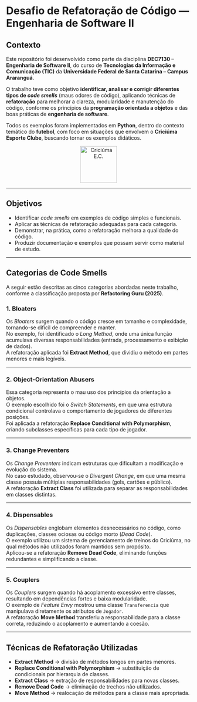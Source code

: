 # Desafio de Refatoração de Código — Engenharia de Software II 
## Contexto 

Este repositório foi desenvolvido como parte da disciplina **DEC7130 – Engenharia de Software II**, do curso de **Tecnologias da Informação e Comunicação (TIC)** da **Universidade Federal de Santa Catarina – Campus Araranguá**.  

O trabalho teve como objetivo **identificar, analisar e corrigir diferentes tipos de *code smells*** (maus odores de código), aplicando técnicas de **refatoração** para melhorar a clareza, modularidade e manutenção do código, conforme os princípios da **programação orientada a objetos** e das boas práticas de **engenharia de software**.

Todos os exemplos foram implementados em **Python**, dentro do contexto temático do **futebol**, com foco em situações que envolvem o **Criciúma Esporte Clube**, buscando tornar os exemplos didáticos.


<p align="center">
  <img src="https://www.criciuma.com.br/includes/inc_nav/imgs/brand.png" width="100" alt="Criciúma E.C.">
</p>

---

## Objetivos

- Identificar *code smells* em exemplos de código simples e funcionais.  
- Aplicar as técnicas de refatoração adequadas para cada categoria.  
- Demonstrar, na prática, como a refatoração melhora a qualidade do código.  
- Produzir documentação e exemplos que possam servir como material de estudo.  

---

## Categorias de Code Smells

A seguir estão descritas as cinco categorias abordadas neste trabalho, conforme a classificação proposta por **Refactoring Guru (2025)**.

### 1. Bloaters

Os *Bloaters* surgem quando o código cresce em tamanho e complexidade, tornando-se difícil de compreender e manter.  
No exemplo, foi identificado o *Long Method*, onde uma única função acumulava diversas responsabilidades (entrada, processamento e exibição de dados).  
A refatoração aplicada foi **Extract Method**, que dividiu o método em partes menores e mais legíveis.  


---

### 2. Object-Orientation Abusers

Essa categoria representa o mau uso dos princípios da orientação a objetos.  
O exemplo escolhido foi o *Switch Statements*, em que uma estrutura condicional controlava o comportamento de jogadores de diferentes posições.  
Foi aplicada a refatoração **Replace Conditional with Polymorphism**, criando subclasses específicas para cada tipo de jogador.


---

### 3. Change Preventers

Os *Change Preventers* indicam estruturas que dificultam a modificação e evolução do sistema.  
No caso estudado, observou-se o *Divergent Change*, em que uma mesma classe possuía múltiplas responsabilidades (gols, cartões e público).  
A refatoração **Extract Class** foi utilizada para separar as responsabilidades em classes distintas.


---

### 4. Dispensables

Os *Dispensables* englobam elementos desnecessários no código, como duplicações, classes ociosas ou código morto (*Dead Code*).  
O exemplo utilizou um sistema de gerenciamento de treinos do Criciúma, no qual métodos não utilizados foram mantidos sem propósito.  
Aplicou-se a refatoração **Remove Dead Code**, eliminando funções redundantes e simplificando a classe.


---

### 5. Couplers

Os *Couplers* surgem quando há acoplamento excessivo entre classes, resultando em dependências fortes e baixa modularidade.  
O exemplo de *Feature Envy* mostrou uma classe `Transferencia` que manipulava diretamente os atributos de `Jogador`.  
A refatoração **Move Method** transferiu a responsabilidade para a classe correta, reduzindo o acoplamento e aumentando a coesão.


---

## Técnicas de Refatoração Utilizadas

- **Extract Method** → divisão de métodos longos em partes menores.  
- **Replace Conditional with Polymorphism** → substituição de condicionais por hierarquia de classes.  
- **Extract Class** → extração de responsabilidades para novas classes.  
- **Remove Dead Code** → eliminação de trechos não utilizados.  
- **Move Method** → realocação de métodos para a classe mais apropriada.  

